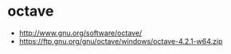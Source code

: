 
# octave
- http://www.gnu.org/software/octave/
- https://ftp.gnu.org/gnu/octave/windows/octave-4.2.1-w64.zip
